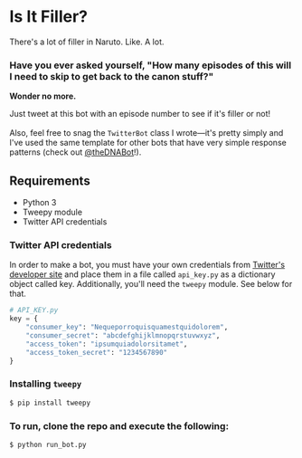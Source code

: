 # Is It Filler?
There's a lot of filler in Naruto. Like. A lot.  
### Have you ever asked yourself, "How many episodes of this will I need to skip to get back to the canon stuff?"  
**Wonder no more.**

Just tweet at this bot with an episode number to see if it's filler or not!  
&nbsp;  
Also, feel free to snag the `TwitterBot` class I wrote—it's pretty simply and I've used the same template 
for other bots that have very simple response patterns (check out [@theDNABot](https://twitter.com/theDNABot)!).

## Requirements
* Python 3
* Tweepy module
* Twitter API credentials

### Twitter API credentials
In order to make a bot, you must have your own credentials from
[Twitter's developer site](https://dev.twitter.com) and place them in a file called
`api_key.py` as a dictionary object called key. Additionally, you'll need the `tweepy` module.
See below for that.

```python
# API_KEY.py
key = {
    "consumer_key": "Nequeporroquisquamestquidolorem",
    "consumer_secret": "abcdefghijklmnopqrstuvwxyz",
    "access_token": "ipsumquiadolorsitamet",
    "access_token_secret": "1234567890"
}
```

### Installing `tweepy`
```bash
$ pip install tweepy
```

### To run, clone the repo and execute the following:
```bash
$ python run_bot.py
```
